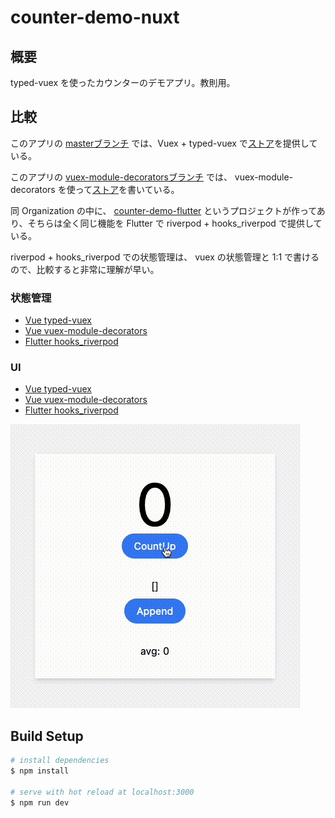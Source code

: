 # counter-demo-nuxt

## 概要
typed-vuex を使ったカウンターのデモアプリ。教則用。

## 比較

このアプリの [masterブランチ](https://github.com/torico-tokyo/counter-demo-nuxt) では、Vuex + typed-vuex で[ストア](https://github.com/torico-tokyo/counter-demo-nuxt/blob/master/store/counter.ts)を提供している。

このアプリの [vuex-module-decoratorsブランチ](https://github.com/torico-tokyo/counter-demo-nuxt/tree/vuex-module-decorators) では、
vuex-module-decorators を使って[ストア](https://github.com/torico-tokyo/counter-demo-nuxt/blob/vuex-module-decorators/store/counter.ts)を書いている。

同 Organization の中に、 [counter-demo-flutter](https://github.com/torico-tokyo/counter-demo-flutter) というプロジェクトが作ってあり、そちらは全く同じ機能を Flutter で riverpod + hooks_riverpod で提供している。

riverpod + hooks_riverpod での状態管理は、 vuex の状態管理と 1:1 で書けるので、比較すると非常に理解が早い。

### 状態管理
- [Vue typed-vuex](https://github.com/torico-tokyo/counter-demo-nuxt/blob/master/store/counter.ts)
- [Vue vuex-module-decorators](https://github.com/torico-tokyo/counter-demo-nuxt/blob/vuex-module-decorators/store/counter.ts)
- [Flutter hooks_riverpod](https://github.com/torico-tokyo/counter-demo-flutter/blob/master/lib/controllers/counter_controller.dart)

### UI
- [Vue typed-vuex](https://github.com/torico-tokyo/counter-demo-nuxt/blob/master/pages/index.vue)
- [Vue vuex-module-decorators](https://github.com/torico-tokyo/counter-demo-nuxt/blob/vuex-module-decorators/pages/index.vue)
- [Flutter hooks_riverpod](https://github.com/torico-tokyo/counter-demo-flutter/blob/master/lib/main.dart)

![](static/counter.gif)

## Build Setup

```bash
# install dependencies
$ npm install

# serve with hot reload at localhost:3000
$ npm run dev
```
